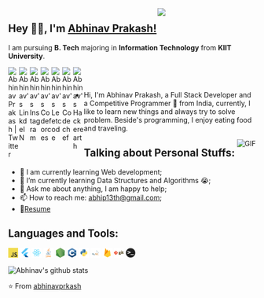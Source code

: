 <img align='right' src='https://user-images.githubusercontent.com/5713670/87202985-820dcb80-c2b6-11ea-9f56-7ec461c497c3.gif' width='200"'>


## Hey 👋🏽, I'm [Abhinav Prakash!](https://abhinavprkash.me)



I am pursuing **B. Tech** majoring in **Information Technology** from **KIIT University**.


<a href="https://twitter.com/abhinaprkash">
  <img align="left" alt="Abhinav Prakash | Twitter" width="22px" src="https://cdn.jsdelivr.net/npm/simple-icons@v3/icons/twitter.svg" />
</a>
<a href="https://www.linkedin.com/in/itsmeabhinavprakash/">
  <img align="left" alt="Abhinav's LinkdeIN" width="22px" src="https://cdn.jsdelivr.net/npm/simple-icons@v3/icons/linkedin.svg" />
</a>
<a href="https://www.instagram.com/abhinavprkash1/">
  <img align="left" alt="Abhinav's Instagram" width="22px" src="https://cdn.jsdelivr.net/npm/simple-icons@v3/icons/instagram.svg" />
</a>
<a href="https://codeforces.com/profile/prkashabhinav">
  <img align="left" alt="Abhinav's Codeforces" width="22px" src="https://cdn.jsdelivr.net/npm/simple-icons@v3/icons/codeforces.svg" />
</a>
<a href="https://leetcode.com/abhip13th/">
  <img align="left" alt="Abhinav's Leetcode" width="22px" src="https://cdn.jsdelivr.net/npm/simple-icons@v3/icons/leetcode.svg" />
</a>
<a href="https://www.codechef.com/users/abhinav_526">
  <img align="left" alt="Abhinav's Codechef" width="22px" src="https://cdn.jsdelivr.net/npm/simple-icons@v3/icons/codechef.svg" />
</a>
<a href="https://www.hackerearth.com/@abhinavprkash">
  <img align="left" alt="Abhinav's Hackerearth" width="22px" src="https://cdn.jsdelivr.net/npm/simple-icons@v3/icons/hackerearth.svg" />
</a>

<br />
<br />

 - Hi, I'm Abhinav Prakash, a Full Stack Developer and a Competitive Programmer 🚀 from India, currently, I like to learn new things and always try to solve problem. Beside's programming, I enjoy eating food and traveling.

  <img align="right" alt="GIF" src="https://media.giphy.com/media/836HiJc7pgzy8iNXCn/giphy.gif" />
  
## **Talking about Personal Stuffs:**

- 🌱 I am currently learning Web development; 
- 🤔 I’m currently learning Data Structures and Algorithms 😭;
- 💬 Ask me about anything, I am happy to help;
- 📫 How to reach me: abhip13th@gmail.com;
- 📝[Resume](https://drive.google.com/file/d/17f3XTVw1DSIhSmH2AfiOQoQ8zAeJYV9i/view?usp=sharing)

## **Languages and Tools:**  

<code><img height="20" src="https://raw.githubusercontent.com/github/explore/80688e429a7d4ef2fca1e82350fe8e3517d3494d/topics/javascript/javascript.png"></code>
<code><img height="20" src="https://raw.githubusercontent.com/github/explore/80688e429a7d4ef2fca1e82350fe8e3517d3494d/topics/flutter/flutter.png"></code>
<code><img height="20" src="https://raw.githubusercontent.com/github/explore/80688e429a7d4ef2fca1e82350fe8e3517d3494d/topics/react/react.png"></code>
<code><img height="20" src="https://raw.githubusercontent.com/github/explore/5c058a388828bb5fde0bcafd4bc867b5bb3f26f3/topics/java/java.png"></code>
<code><img height="20" src="https://raw.githubusercontent.com/github/explore/80688e429a7d4ef2fca1e82350fe8e3517d3494d/topics/nodejs/nodejs.png"></code>
<code><img height="20" src="https://raw.githubusercontent.com/github/explore/80688e429a7d4ef2fca1e82350fe8e3517d3494d/topics/cpp/cpp.png"></code>
<code><img height="20" src="https://raw.githubusercontent.com/github/explore/80688e429a7d4ef2fca1e82350fe8e3517d3494d/topics/python/python.png"></code>
<code><img height="20" src="https://raw.githubusercontent.com/github/explore/80688e429a7d4ef2fca1e82350fe8e3517d3494d/topics/mysql/mysql.png"></code>
<code><img height="20" src="https://raw.githubusercontent.com/github/explore/80688e429a7d4ef2fca1e82350fe8e3517d3494d/topics/firebase/firebase.png"></code>
<code><img height="20" src="https://raw.githubusercontent.com/github/explore/80688e429a7d4ef2fca1e82350fe8e3517d3494d/topics/git/git.png"></code>
<code><img height="20" src="https://raw.githubusercontent.com/github/explore/80688e429a7d4ef2fca1e82350fe8e3517d3494d/topics/terminal/terminal.png"></code>



![Abhinav's github stats](https://github-readme-stats.vercel.app/api?username=abhinavprkash&show_icons=true&hide_border=true)

⭐️ From [abhinavprkash](https://github.com/abhinavprkash)

